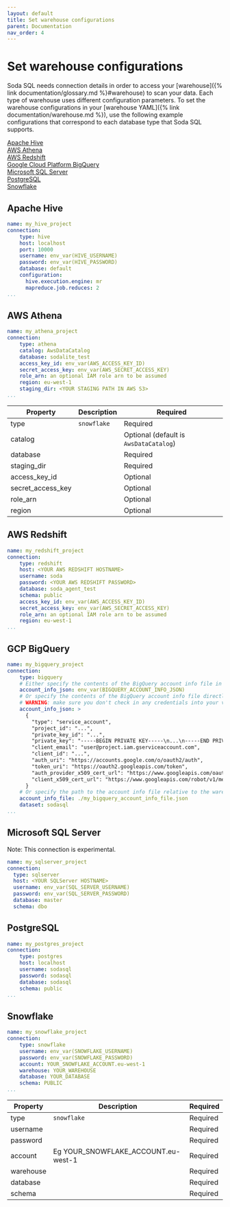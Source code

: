 ```yaml
---
layout: default
title: Set warehouse configurations
parent: Documentation
nav_order: 4
---
```


# Set warehouse configurations

Soda SQL needs connection details in order to access your [warehouse]({% link documentation/glossary.md %}#warehouse) to scan your data. Each type of warehouse uses different configuration parameters. To set the warehouse configurations in your [warehouse YAML]({% link documentation/warehouse.md %}), use the following example configurations that correspond to each database type that Soda SQL supports.

[Apache Hive](#apache-hive) <br />
[AWS Athena](#aws-athena) <br />
[AWS Redshift](#aws-redshift) <br />
[Google Cloud Platform BigQuery](#gcp-bigquery) <br />
[Microsoft SQL Server](#microsoft-sql-server) <br />
[PostgreSQL](#postgresql) <br />
[Snowflake](#snowflake) <br />


## Apache Hive

```yaml
name: my_hive_project
connection:
    type: hive
    host: localhost
    port: 10000
    username: env_var(HIVE_USERNAME)
    password: env_var(HIVE_PASSWORD)
    database: default
    configuration:
      hive.execution.engine: mr
      mapreduce.job.reduces: 2
...
```

## AWS Athena

```yaml
name: my_athena_project
connection:
    type: athena
    catalog: AwsDataCatalog
    database: sodalite_test
    access_key_id: env_var(AWS_ACCESS_KEY_ID)
    secret_access_key: env_var(AWS_SECRET_ACCESS_KEY)
    role_arn: an optional IAM role arn to be assumed
    region: eu-west-1
    staging_dir: <YOUR STAGING PATH IN AWS S3>
...
```

| Property | Description | Required |
| -------- | ----------- | -------- |
| type | `snowflake` | Required |
| catalog | | Optional (default is `AwsDataCatalog`) |
| database | | Required |
| staging_dir | | Required |
| access_key_id | | Optional |
| secret_access_key | | Optional |
| role_arn | | Optional |
| region | | Optional |


## AWS Redshift

```yaml
name: my_redshift_project
connection:
    type: redshift
    host: <YOUR AWS REDSHIFT HOSTNAME>
    username: soda
    password: <YOUR AWS REDSHIFT PASSWORD>
    database: soda_agent_test
    schema: public
    access_key_id: env_var(AWS_ACCESS_KEY_ID)
    secret_access_key: env_var(AWS_SECRET_ACCESS_KEY)
    role_arn: an optional IAM role arn to be assumed
    region: eu-west-1
...
```


## GCP BigQuery

```yaml
name: my_bigquery_project
connection:
    type: bigquery
    # Either specify the contents of the BigQuery account info file in an environment variable 
    account_info_json: env_var(BIGQUERY_ACCOUNT_INFO_JSON)
    # Or specify the contents of the BigQuery account info file directly in the warehouse.yml
    # WARNING: make sure you don't check in any credentials into your version control system
    account_info_json: >
      {
        "type": "service_account",
        "project_id": "...",
        "private_key_id": "...",
        "private_key": "-----BEGIN PRIVATE KEY-----\n...\n-----END PRIVATE KEY-----\n",
        "client_email": "user@project.iam.gserviceaccount.com",
        "client_id": "...",
        "auth_uri": "https://accounts.google.com/o/oauth2/auth",
        "token_uri": "https://oauth2.googleapis.com/token",
        "auth_provider_x509_cert_url": "https://www.googleapis.com/oauth2/v1/certs",
        "client_x509_cert_url": "https://www.googleapis.com/robot/v1/metadata/..."
      }
    # Or specify the path to the account info file relative to the warehouse.yml file
    account_info_file: ./my_bigquery_account_info_file.json
    dataset: sodasql
...
```

## Microsoft SQL Server

Note: This connection is experimental.

```yaml
name: my_sqlserver_project
connection:
  type: sqlserver
  host: <YOUR SQLServer HOSTNAME>
  username: env_var(SQL_SERVER_USERNAME)
  password: env_var(SQL_SERVER_PASSWORD)
  database: master
  schema: dbo
```

## PostgreSQL

```yaml
name: my_postgres_project
connection:
    type: postgres
    host: localhost
    username: sodasql
    password: sodasql
    database: sodasql
    schema: public
...
```

## Snowflake

```yaml
name: my_snowflake_project
connection:
    type: snowflake
    username: env_var(SNOWFLAKE_USERNAME)
    password: env_var(SNOWFLAKE_PASSWORD)
    account: YOUR_SNOWFLAKE_ACCOUNT.eu-west-1
    warehouse: YOUR_WAREHOUSE
    database: YOUR_DATABASE
    schema: PUBLIC
...
```

| Property | Description | Required |
| -------- | ----------- | -------- |
| type | `snowflake` | Required |
| username |  | Required |
| password |  | Required |
| account | Eg YOUR_SNOWFLAKE_ACCOUNT.eu-west-1 | Required |
| warehouse |  | Required |
| database |  | Required |
| schema |  | Required |
